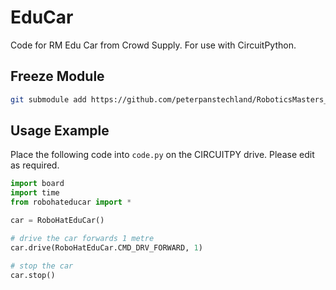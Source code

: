 # EduCar
Code for RM Edu Car from Crowd Supply.  For use with CircuitPython.


## Freeze Module
``` bash
git submodule add https://github.com/peterpanstechland/RoboticsMasters_educar.git frozen/RoboticsMasters_educar
```

## Usage Example
Place the following code into `code.py` on the CIRCUITPY drive.  Please edit as required.

``` Python
import board
import time
from robohateducar import *

car = RoboHatEduCar()

# drive the car forwards 1 metre
car.drive(RoboHatEduCar.CMD_DRV_FORWARD, 1)

# stop the car
car.stop()
```
